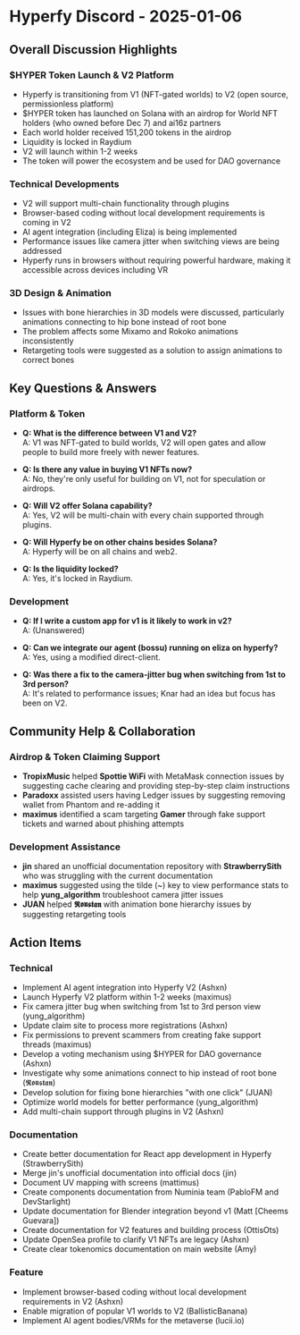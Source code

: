 # Hyperfy Discord - 2025-01-06

## Overall Discussion Highlights

### $HYPER Token Launch & V2 Platform
- Hyperfy is transitioning from V1 (NFT-gated worlds) to V2 (open source, permissionless platform)
- $HYPER token has launched on Solana with an airdrop for World NFT holders (who owned before Dec 7) and ai16z partners
- Each world holder received 151,200 tokens in the airdrop
- Liquidity is locked in Raydium
- V2 will launch within 1-2 weeks
- The token will power the ecosystem and be used for DAO governance

### Technical Developments
- V2 will support multi-chain functionality through plugins
- Browser-based coding without local development requirements is coming in V2
- AI agent integration (including Eliza) is being implemented
- Performance issues like camera jitter when switching views are being addressed
- Hyperfy runs in browsers without requiring powerful hardware, making it accessible across devices including VR

### 3D Design & Animation
- Issues with bone hierarchies in 3D models were discussed, particularly animations connecting to hip bone instead of root bone
- The problem affects some Mixamo and Rokoko animations inconsistently
- Retargeting tools were suggested as a solution to assign animations to correct bones

## Key Questions & Answers

### Platform & Token
- **Q: What is the difference between V1 and V2?**  
  A: V1 was NFT-gated to build worlds, V2 will open gates and allow people to build more freely with newer features.

- **Q: Is there any value in buying V1 NFTs now?**  
  A: No, they're only useful for building on V1, not for speculation or airdrops.

- **Q: Will V2 offer Solana capability?**  
  A: Yes, V2 will be multi-chain with every chain supported through plugins.

- **Q: Will Hyperfy be on other chains besides Solana?**  
  A: Hyperfy will be on all chains and web2.

- **Q: Is the liquidity locked?**  
  A: Yes, it's locked in Raydium.

### Development
- **Q: If I write a custom app for v1 is it likely to work in v2?**  
  A: (Unanswered)

- **Q: Can we integrate our agent (bossu) running on eliza on hyperfy?**  
  A: Yes, using a modified direct-client.

- **Q: Was there a fix to the camera-jitter bug when switching from 1st to 3rd person?**  
  A: It's related to performance issues; Knar had an idea but focus has been on V2.

## Community Help & Collaboration

### Airdrop & Token Claiming Support
- **TropixMusic** helped **Spottie WiFi** with MetaMask connection issues by suggesting cache clearing and providing step-by-step claim instructions
- **Paradoxx** assisted users having Ledger issues by suggesting removing wallet from Phantom and re-adding it
- **maximus** identified a scam targeting **Gamer** through fake support tickets and warned about phishing attempts

### Development Assistance
- **jin** shared an unofficial documentation repository with **StrawberrySith** who was struggling with the current documentation
- **maximus** suggested using the tilde (~) key to view performance stats to help **yung_algorithm** troubleshoot camera jitter issues
- **JUAN** helped **𝕽𝖔𝖚𝖘𝖙𝖆𝖓** with animation bone hierarchy issues by suggesting retargeting tools

## Action Items

### Technical
- Implement AI agent integration into Hyperfy V2 (Ashxn)
- Launch Hyperfy V2 platform within 1-2 weeks (maximus)
- Fix camera jitter bug when switching from 1st to 3rd person view (yung_algorithm)
- Update claim site to process more registrations (Ashxn)
- Fix permissions to prevent scammers from creating fake support threads (maximus)
- Develop a voting mechanism using $HYPER for DAO governance (Ashxn)
- Investigate why some animations connect to hip instead of root bone (𝕽𝖔𝖚𝖘𝖙𝖆𝖓)
- Develop solution for fixing bone hierarchies "with one click" (JUAN)
- Optimize world models for better performance (yung_algorithm)
- Add multi-chain support through plugins in V2 (Ashxn)

### Documentation
- Create better documentation for React app development in Hyperfy (StrawberrySith)
- Merge jin's unofficial documentation into official docs (jin)
- Document UV mapping with screens (mattimus)
- Create components documentation from Numinia team (PabloFM and DevStarlight)
- Update documentation for Blender integration beyond v1 (Matt [Cheems Guevara])
- Create documentation for V2 features and building process (OttisOts)
- Update OpenSea profile to clarify V1 NFTs are legacy (Ashxn)
- Create clear tokenomics documentation on main website (Amy)

### Feature
- Implement browser-based coding without local development requirements in V2 (Ashxn)
- Enable migration of popular V1 worlds to V2 (BallisticBanana)
- Implement AI agent bodies/VRMs for the metaverse (lucii.io)